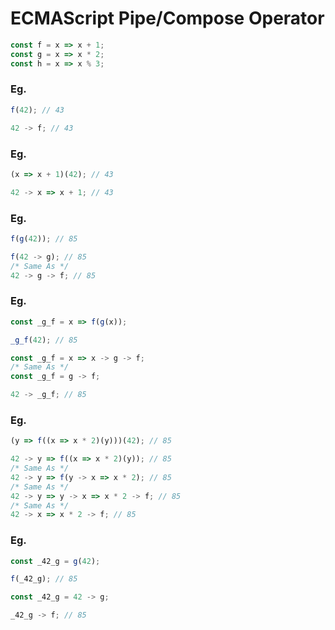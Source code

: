 ECMAScript Pipe/Compose Operator
================================

```javascript
const f = x => x + 1;
const g = x => x * 2;
const h = x => x % 3;
```

### Eg.

```javascript
f(42); // 43
```

```javascript
42 -> f; // 43
```

### Eg.

```javascript
(x => x + 1)(42); // 43
```

```javascript
42 -> x => x + 1; // 43
```

### Eg.

```javascript
f(g(42)); // 85
```

```javascript
f(42 -> g); // 85
/* Same As */
42 -> g -> f; // 85
```

### Eg.

```javascript
const _g_f = x => f(g(x));

_g_f(42); // 85
```

```javascript
const _g_f = x => x -> g -> f;
/* Same As */
const _g_f = g -> f;

42 -> _g_f; // 85
```

### Eg.

```javascript
(y => f((x => x * 2)(y)))(42); // 85
```

```javascript
42 -> y => f((x => x * 2)(y)); // 85
/* Same As */
42 -> y => f(y -> x => x * 2); // 85
/* Same As */
42 -> y => y -> x => x * 2 -> f; // 85
/* Same As */
42 -> x => x * 2 -> f; // 85
```

### Eg.

```javascript
const _42_g = g(42);

f(_42_g); // 85
```

```javascript
const _42_g = 42 -> g;

_42_g -> f; // 85
```
